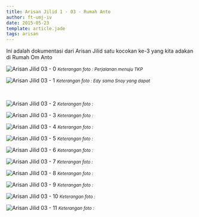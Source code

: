 ```yaml
---
title: Arisan Jilid 1 - 03 - Rumah Anto
author: ft-umj-iv
date: 2015-05-23
template: article.jade
tags: arisan
---
```


Ini adalah dokumentasi dari Arisan Jilid satu kocokan ke-3 yang kita adakan di Rumah Om Anto

![Arisan Jilid 03 - 0](Arisan-Jilid-03-0.jpg)
<small>_Keterangan foto : Perjalanan menuju TKP_</small>

![Arisan Jilid 03 - 1](Arisan-Jilid-03-1.jpg)
<small>_Keterangan foto : Edy sama Snoy yang dapat_</small>

<br/>
<div class="more"></div>

![Arisan Jilid 03 - 2](Arisan-Jilid-03-2.jpg)
<small>_Keterangan foto :_</small>

![Arisan Jilid 03 - 3](Arisan-Jilid-03-3.jpg)
<small>_Keterangan foto :_</small>

![Arisan Jilid 03 - 4](Arisan-Jilid-03-4.jpg)
<small>_Keterangan foto :_</small>

![Arisan Jilid 03 - 5](Arisan-Jilid-03-5.jpg)
<small>_Keterangan foto :_</small>

![Arisan Jilid 03 - 6](Arisan-Jilid-03-6.jpg)
<small>_Keterangan foto :_</small>

![Arisan Jilid 03 - 7](Arisan-Jilid-03-7.jpg)
<small>_Keterangan foto :_</small>

![Arisan Jilid 03 - 8](Arisan-Jilid-03-8.jpg)
<small>_Keterangan foto :_</small>

![Arisan Jilid 03 - 9](Arisan-Jilid-03-9.jpg)
<small>_Keterangan foto :_</small>

![Arisan Jilid 03 - 10](Arisan-Jilid-03-10.jpg)
<small>_Keterangan foto :_</small>

![Arisan Jilid 03 - 11](Arisan-Jilid-03-11.jpg)
<small>_Keterangan foto :_</small>